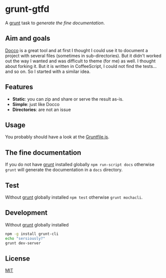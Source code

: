 # grunt-gtfd

A [grunt](http://gruntjs.com) task to _generate the fine documentation_.

## Aim and goals

[Docco](//github.com/jashkenas/docco) is a great tool and at first I thought I could use it to document a project with several files (sometimes in sub-directories).
But it didn't worked out the way I wanted and was difficult to theme (for me) as well.
I thought about forking it. But it is written in CoffeeScript, I could not find the tests... and so on. So I started with a similar idea.

## Features

- __Static__: you can zip and share or serve the result as-is.
- __Simple__: just like Docco
- __Directories__: are not an issue

## Usage

You probably should have a look at the [Gruntfile.js](./Gruntfile.js#gtfd-task).

## The fine documentation

If you do not have [grunt](http://gruntjs.com) installed globally `npm run-script docs` otherwise `grunt` will generate the documentation in a `docs` directory.


## Test

Without [grunt](http://gruntjs.com) globally installed `npm test` otherwise `grunt mochacli`.


## Development

Without [grunt](http://gruntjs.com) globally installed
```sh
npm -g install grunt-cli
echo "sersiously?"
grunt dev-server
```

## License

[MIT](LICENSE)
